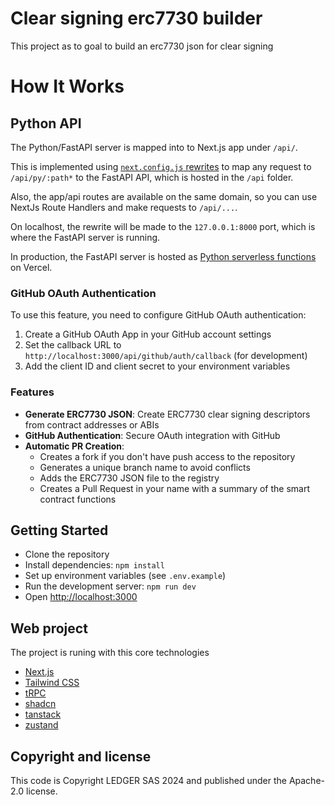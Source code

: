 # Clear signing erc7730 builder

This project as to goal to build an erc7730 json for clear signing

# How It Works

## Python API
The Python/FastAPI server is mapped into to Next.js app under `/api/`.

This is implemented using [`next.config.js` rewrites](https://github.com/digitros/nextjs-fastapi/blob/main/next.config.js) to map any request to `/api/py/:path*` to the FastAPI API, which is hosted in the `/api` folder.

Also, the app/api routes are available on the same domain, so you can use NextJs Route Handlers and make requests to `/api/...`.

On localhost, the rewrite will be made to the `127.0.0.1:8000` port, which is where the FastAPI server is running.

In production, the FastAPI server is hosted as [Python serverless functions](https://vercel.com/docs/concepts/functions/serverless-functions/runtimes/python) on Vercel.

### GitHub OAuth Authentication

To use this feature, you need to configure GitHub OAuth authentication:

1. Create a GitHub OAuth App in your GitHub account settings
2. Set the callback URL to `http://localhost:3000/api/github/auth/callback` (for development)
3. Add the client ID and client secret to your environment variables

### Features

- **Generate ERC7730 JSON**: Create ERC7730 clear signing descriptors from contract addresses or ABIs
- **GitHub Authentication**: Secure OAuth integration with GitHub
- **Automatic PR Creation**: 
  - Creates a fork if you don't have push access to the repository
  - Generates a unique branch name to avoid conflicts
  - Adds the ERC7730 JSON file to the registry
  - Creates a Pull Request in your name with a summary of the smart contract functions

## Getting Started

- Clone the repository
- Install dependencies: `npm install`
- Set up environment variables (see `.env.example`)
- Run the development server: `npm run dev`
- Open [http://localhost:3000](http://localhost:3000)

## Web project

The project is runing with this core technologies

- [Next.js](https://nextjs.org)
- [Tailwind CSS](https://tailwindcss.com)
- [tRPC](https://trpc.io)
- [shadcn](https://ui.shadcn.com/)
- [tanstack](https://tanstack.com/)
- [zustand](https://zustand-demo.pmnd.rs/)

## Copyright and license

This code is Copyright LEDGER SAS 2024 and published under the Apache-2.0 license.
